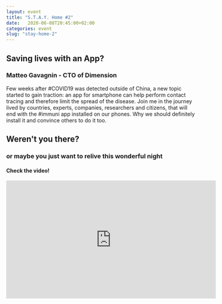 ```yaml
---
layout: event
title: "S.T.A.Y. Home #2"
date:   2020-06-08T20:45:00+02:00
categories: event
slug: "stay-home-2"
---
```


## Saving lives with an App?

### Matteo Gavagnin - CTO of Dimension

Few weeks after #COVID19 was detected outside of China, a new topic started to gain traction: an app for smartphone can help perform contact tracing and therefore limit the spread of the disease. 
Join me in the journey lived by countries, experts, companies, researchers and citizens, that will end with the #immuni app installed on our phones.
Why we should definitely install it and convince others to do it too.

## Weren't you there?

### or maybe you just want to relive this wonderful night

<section class="fb-links">

#### Check the video!

<iframe width="560" height="315" src="https://www.youtube.com/embed/ExEFrizyvnY?start=403" frameborder="0" allow="accelerometer; autoplay; clipboard-write; encrypted-media; gyroscope; picture-in-picture" allowfullscreen></iframe>
</section>
